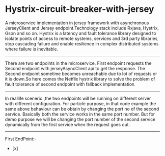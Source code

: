 # Hystrix-circuit-breaker-with-jersey
A microservice implementation in jersey framework with asynchronous JerseyClient and Jersey endpoint.Technology stack include Rxjava, Hystrix, Gson and so on. Hystrix is a latency and fault tolerance library designed to isolate points of access to remote systems, services and 3rd party libraries, stop cascading failure and enable resilience in complex distributed systems where failure is inevitable.

-----------------------------------------------------------------------------------------------------------------------------------------

There are two endpoints in the microservice. First endpoint requests the Second endpoint with jerseyAsyncClient api to get the response. The Second endpoint sometime becomes unreachable due to lot of requests or it is down.So here comes the Netflix hystrix library to solve the problem of fault tolerance of second endpoint with fallback implementation.

-----------------------------------------------------------------------------------------------------------------------------------------

In reallife scenerio ,the two endpoints will be running on different server with different configuration.
For particle purpose, in that code example the same above behaviour can be obtain by changing the port no of the second service. Basically both the service works in the same port number. But for demo purpose we will be changing the port number of the second service dynamically from the first service when the request goes out.

------------------------------------------------------------------------------------------------------------------------------------------

First EndPoint:-
- [x]
